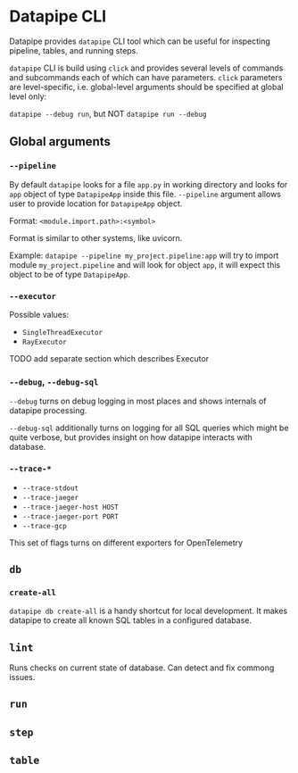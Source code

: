 # Datapipe CLI

Datapipe provides `datapipe` CLI tool which can be useful for inspecting
pipeline, tables, and running steps.

`datapipe` CLI is build using `click` and provides several levels of commands
and subcommands each of which can have parameters. `click` parameters are
level-specific, i.e. global-level arguments should be specified at global level
only: 

`datapipe --debug run`, but NOT `datapipe run --debug`

## Global arguments

### `--pipeline`

By default `datapipe` looks for a file `app.py` in working directory and looks
for `app` object of type `DatapipeApp` inside this file. `--pipeline` argument
allows user to provide location for `DatapipeApp` object.

Format: `<module.import.path>:<symbol>`

Format is similar to other systems, like uvicorn.

Example: `datapipe --pipeline my_project.pipeline:app` will try to import module
`my_project.pipeline` and will look for object `app`, it will expect this object
to be of type `DatapipeApp`.

### `--executor`

Possible values:

* `SingleThreadExecutor`
* `RayExecutor`

TODO add separate section which describes Executor

### `--debug`, `--debug-sql`

`--debug` turns on debug logging in most places and shows internals of
datapipe processing.

`--debug-sql` additionally turns on logging for all SQL queries which might be
quite verbose, but provides insight on how datapipe interacts with database.

### `--trace-*`

* `--trace-stdout`
* `--trace-jaeger`
* `--trace-jaeger-host HOST`
* `--trace-jaeger-port PORT`
* `--trace-gcp`

This set of flags turns on different exporters for OpenTelemetry

## `db`

### `create-all`

`datapipe db create-all` is a handy shortcut for local development. It makes
datapipe to create all known SQL tables in a configured database.

## `lint`

Runs checks on current state of database. Can detect and fix commong issues.

## `run`

## `step`

## `table`
